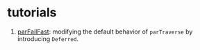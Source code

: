 tutorials
=========

1. [parFailFast](https://youtu.be/bpTLHfmuPUs): modifying the default behavior of `parTraverse` by introducing `Deferred`.
